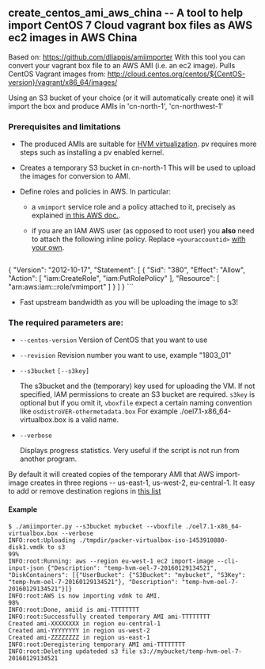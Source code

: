 ## create_centos_ami_aws_china -- A tool to help import CentOS 7 Cloud vagrant box files as AWS ec2 images in AWS China

Based on: https://github.com/dliappis/amiimporter
With this tool you can convert your vagrant box file to an AWS AMI (i.e. an ec2 image).
Pulls CentOS Vagrant images from: http://cloud.centos.org/centos/${CentOS-version}/vagrant/x86_64/images/

Using an S3 bucket of your choice (or it will automatically create one) it will import the box and produce AMIs in 'cn-north-1', 'cn-northwest-1'


### Prerequisites and limitations

- The produced AMIs are suitable for [HVM virtualization](http://docs.aws.amazon.com/AWSEC2/latest/UserGuide/virtualization_types.html). pv requires more steps such as installing a pv enabled kernel.

- Creates a temporary S3 bucket in cn-north-1 
  This will be used to upload the images for conversion to AMI.

- Define roles and policies in AWS. In particular:
  - a `vmimport` service role and a policy attached to it, precisely as explained [in this AWS doc.](http://docs.aws.amazon.com/AWSEC2/latest/UserGuide/VMImportPrerequisites.html).

  - if you are an IAM AWS user (as opposed to root user) you **also** need to attach the following inline policy. Replace `<youraccountid>` [with your own](http://docs.aws.amazon.com/general/latest/gr/acct-identifiers.html).

    ```json
{
    "Version": "2012-10-17",
    "Statement": [
        {
            "Sid": "380",
            "Effect": "Allow",
            "Action": [
                "iam:CreateRole",
                "iam:PutRolePolicy"
            ],
            "Resource": [
                "arn:aws:iam::<youraccountid>:role/vmimport"
            ]
        }
    ]
}
    ```
- Fast upstream bandwidth as you will be uploading the image to s3!

### The required parameters are:

- `--centos-version`
  Version of CentOS that you want to use

- `--revision`
  Revision number you want to use, example "1803_01"

- `--s3bucket`
  `[--s3key]`

  The s3bucket and the (temporary) key used for uploading the VM.  If not specified, IAM permissions to create an S3 bucket are required.
  `s3key` is optional but if you omit it, `vboxfile` expect a certain naming convention like `osdistroVER-othermetadata.box`
  For example ./oel7.1-x86_64-virtualbox.box is a valid name.

- `--verbose`

  Displays progress statistics. Very useful if the script is not run from another program.

By default it will created copies of the temporary AMI that AWS import-image creates in three regions -- us-east-1, us-west-2, eu-central-1.
It easy to add or remove destination regions in [this list](https://github.com/dliappis/amiimporter/blob/master/amiimporter.py#L173)

#### Example


``` shell
$ ./amiimporter.py --s3bucket mybucket --vboxfile ./oel7.1-x86_64-virtualbox.box --verbose
INFO:root:Uploading ./tmpdir/packer-virtualbox-iso-1453910880-disk1.vmdk to s3
99%
INFO:root:Running: aws --region eu-west-1 ec2 import-image --cli-input-json {"Description": "temp-hvm-oel-7-20160129134521", "DiskContainers": [{"UserBucket": {"S3Bucket": "mybucket", "S3Key": "temp-hvm-oel-7-20160129134521"}, "Description": "temp-hvm-oel-7-20160129134521"}]}
INFO:root:AWS is now importing vdmk to AMI.
98%
INFO:root:Done, amiid is ami-TTTTTTTT
INFO:root:Successfully created temporary AMI ami-TTTTTTTT
Created ami-XXXXXXXX in region eu-central-1
Created ami-YYYYYYYY in region us-west-2
Created ami-ZZZZZZZZ in region us-east-1
INFO:root:Deregistering temporary AMI ami-TTTTTTTT
INFO:root:Deleting updateded s3 file s3://mybucket/temp-hvm-oel-7-20160129134521

```
